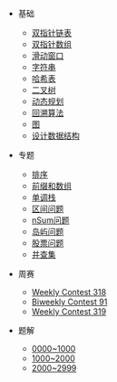 * 基础
  * [双指针链表](algorithm/pointerlist.md)
  * [双指针数组](algorithm/pointerarray.md)
  * [滑动窗口](algorithm/slidingwindow.md)
  * [字符串](algorithm/string.md)
  * [哈希表](algorithm/hashtable.md)
  * [二叉树](algorithm/binarytree.md)
  * [动态规划](algorithm/dp.md)
  * [回溯算法](algorithm/backtrack.md)
  * [图](algorithm/graph.md)
  * [设计数据结构](algorithm/design.md)
* 专题
  * [排序](topic/sort.md)
  * [前缀和数组](topic/prefixsum.md)
  * [单调栈](topic/monotonicstack.md)
  * [区间问题](topic/intervals.md)
  * [nSum问题](topic/nsum.md)
  * [岛屿问题](topic/island.md)
  * [股票问题](topic/stock.md)
  * [并查集](topic/unionfind.md)
* 周赛
  * [Weekly Contest 318](contest/weekly318.md)
  * [Biweekly Contest 91](contest/biweekly91.md)
  * [Weekly Contest 319](contest/weekly319.md)

* 题解
  * [0000~1000](solutions/1000.md)
  * [1000~2000](solutions/2000.md)
  * [2000~2999](solutions/3000.md)